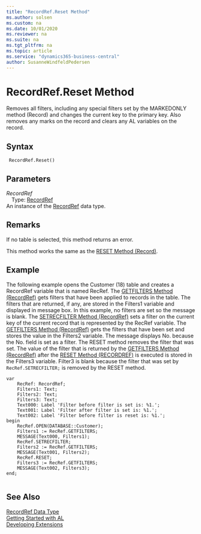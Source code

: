 ```yaml
---
title: "RecordRef.Reset Method"
ms.author: solsen
ms.custom: na
ms.date: 10/01/2020
ms.reviewer: na
ms.suite: na
ms.tgt_pltfrm: na
ms.topic: article
ms.service: "dynamics365-business-central"
author: SusanneWindfeldPedersen
---
```

[//]: # (START>DO_NOT_EDIT)
[//]: # (IMPORTANT:Do not edit any of the content between here and the END>DO_NOT_EDIT.)
[//]: # (Any modifications should be made in the .xml files in the ModernDev repo.)
# RecordRef.Reset Method
Removes all filters, including any special filters set by the MARKEDONLY method (Record) and changes the current key to the primary key. Also removes any marks on the record and clears any AL variables on the record.


## Syntax
```
 RecordRef.Reset()
```

## Parameters
*RecordRef*  
&emsp;Type: [RecordRef](recordref-data-type.md)  
An instance of the [RecordRef](recordref-data-type.md) data type.  


[//]: # (IMPORTANT: END>DO_NOT_EDIT)

## Remarks  
 If no table is selected, this method returns an error.  
  
 This method works the same as the [RESET Method \(Record\)](../../methods/devenv-reset-method-record.md).  
  
## Example  
 The following example opens the Customer \(18\) table and creates a RecordRef variable that is named RecRef. The [GETFILTERS Method \(RecordRef\)](recordref-getfilters-method.md) gets filters that have been applied to records in the table. The filters that are returned, if any, are stored in the Filters1 variable and displayed in message box. In this example, no filters are set so the message is blank. The [SETRECFILTER Method \(RecordRef\)](recordref-setrecfilter-method.md) sets a filter on the current key of the current record that is represented by the RecRef variable. The [GETFILTERS Method \(RecordRef\)](recordref-getfilters-method.md) gets the filters that have been set and stores the value in the Filters2 variable. The message displays No. because the No. field is set as a filter. The RESET method removes the filter that was set. The value of the filter that is returned by the [GETFILTERS Method \(RecordRef\)](recordref-getfilters-method.md) after the [RESET Method \(RECORDREF\)](recordref-reset-method.md) is executed is stored in the Filters3 variable. Filter3 is blank because the filter that was set by `RecRef.SETRECFILTER;` is removed by the RESET method. 
   
```  
var
    RecRef: RecordRef;
    Filters1: Text;
    Filters2: Text;
    Filters3: Text;
    Text000: Label 'Filter before filter is set is: %1.';
    Text001: Label 'Filter after filter is set is: %1.';
    Text002: Label 'Filter before filter is reset is: %1.';
begin   
    RecRef.OPEN(DATABASE::Customer);  
    Filters1 := RecRef.GETFILTERS;  
    MESSAGE(Text000, Filters1);  
    RecRef.SETRECFILTER;  
    Filters2 := RecRef.GETFILTERS;  
    MESSAGE(Text001, Filters2);  
    RecRef.RESET;  
    Filters3 := RecRef.GETFILTERS;  
    MESSAGE(Text002, Filters3);  
end;
  
```  

## See Also
[RecordRef Data Type](recordref-data-type.md)  
[Getting Started with AL](../../devenv-get-started.md)  
[Developing Extensions](../../devenv-dev-overview.md)